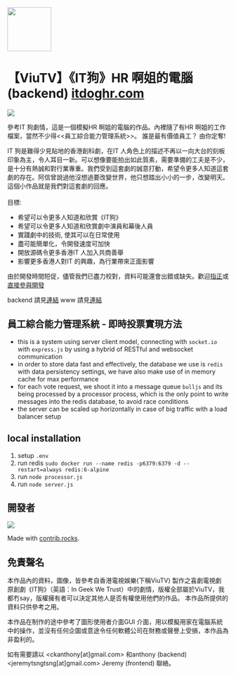 <img width="100px" src="https://upload.cc/i1/2022/01/31/s2JY6c.png" />

【ViuTV】《IT狗》HR 啊姐的電腦 (backend) [itdoghr.com](https://itdoghr.com)
===============

<img src="https://upload.cc/i1/2022/01/31/Bzg4Dv.png" />

參考IT 狗劇情，這是一個模擬HR 啊姐的電腦的作品。內裡隨了有HR 啊姐的工作檔案，當然不少得<<員工綜合能力管理系統>>。  誰是最有價值員工？  由你定奪!

IT 狗是難得少見貼地的香港創科劇，在IT 人角色上的描述不再以一向大台的刻板印象為主，令人耳目一新。可以想像要能拍出如此質素，需要準備的工夫是不少，是十分有熱誠和對行業專重。我們受到這套劇的誠意打動，希望令更多人知道這套劇的存在。阿信曾說過他沒想過要改變世界，他只想踏出小小的一步，改變明天。這個小作品就是我們對這套劇的回應。<br /><br />
目標:<br />
<ul>
	<li>
		希望可以令更多人知道和欣賞《IT狗》
	</li>
	<li>
		希望可以令更多人知道和欣賞劇中演員和幕後人員
	</li>
	<li>
		實踐劇中的技術, 使其可以在日常使用
	</li>
	<li>
		盡可能簡單化，令開發速度可加快
	</li>
	<li>
		開放源碼令更多香港IT 人加入共商善舉
	</li>
	<li>
		影響更多香港人對IT 的興趣，為行業帶來正面影響
	</li>
</ul>

由於開發時間短促，儘管我們已盡力校對，資料可能還會出錯或缺失。歡迎<a href="https://www.instagram.com/itdoghr/" target="_blank">指正</a>或<a href="https://github.com/ckanthony/itdoghr-app" target="_blank">直接參與開發</a>

backend 請見[連結](https://github.com/ckanthony/itdoghr-api)
www 請見[連結](https://github.com/ckanthony/itdoghr-www)

員工綜合能力管理系統 - 即時投票實現方法
---------------------------------------------

- this is a system using server client model, connecting with `socket.io` with `express.js` by using a hybrid of RESTful and websocket communication
- in order to store data fast and effectively, the database we use is `redis` with data persistency settings, we have also make use of in memory cache for max performance
- for each vote request, we shoot it into a message queue `bulljs` and its being processed by a processor process, which is the only point to write messages into the redis database, to avoid race conditions
- the server can be scaled up horizontally in case of big traffic with a load balancer setup


local installation
--------------------------------
1. setup `.env`
2. run redis `sudo docker run --name redis -p6379:6379 -d --restart=always redis:6-alpine`
3. run `node processor.js`
4. run `node server.js`


開發者
-----
<a href="https://github.com/ckanthony/name-easy-api/graphs/contributors">
  <img src="https://contrib.rocks/image?repo=ckanthony/itdoghr-api" />
</a>

Made with [contrib.rocks](https://contrib.rocks).

免責聲名
-------
本作品內的資料，圖像，皆參考自香港電視娛樂(下稱ViuTV) 製作之喜劇電視劇 原創劇《IT狗》（英語：In Geek We Trust）中的劇情，版權全部屬於ViuTV，我都冇say，版權擁有者可以決定其他人是否有權使用他們的作品。  本作品所提供的資料只供參考之用。

本作品在制作的途中參考了圖形使用者介面GUI 介面，用以模擬用家在電腦系統中的操作，並沒有任何企圖或意途令任何軟體公司在財務或聲譽上受損，本作品為非盈利的。

如有需要請以 <ckanthony[at]gmail.com> 和anthony (backend) <jeremytsngtsng[at]gmail.com> Jeremy (frontend) 聯絡。


